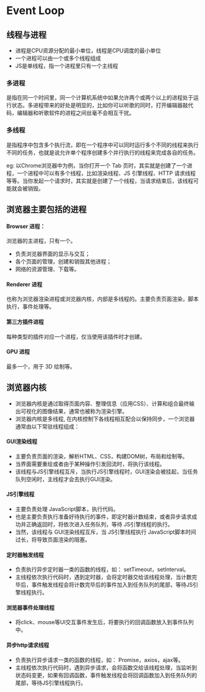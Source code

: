 # Event Loop

## 线程与进程
- 进程是CPU资源分配的最小单位，线程是CPU调度的最小单位
- 一个进程可以由一个或多个线程组成
- JS是单线程，指一个进程里只有一个主线程

### 多进程
是指在同一个时间里，同一个计算机系统中如果允许两个或两个以上的进程处于运行状态。多进程带来的好处是明显的，比如你可以听歌的同时，打开编辑器敲代码，编辑器和听歌软件的进程之间丝毫不会相互干扰。

### 多线程
是指程序中包含多个执行流，即在一个程序中可以同时运行多个不同的线程来执行不同的任务，也就是说允许单个程序创建多个并行执行的线程来完成各自的任务。

eg: 以Chrome浏览器中为例，当你打开一个 Tab 页时，其实就是创建了一个进程，一个进程中可以有多个线程，比如渲染线程、JS 引擎线程、HTTP 请求线程等等。当你发起一个请求时，其实就是创建了一个线程，当请求结束后，该线程可能就会被销毁。

## 浏览器主要包括的进程
#### Browser 进程：
浏览器的主进程，只有一个。
- 负责浏览器界面的显示与交互；
- 各个页面的管理，创建和销毁其他进程；
- 网络的资源管理、下载等。
#### Renderer 进程
也称为浏览器渲染进程或浏览器内核，内部是多线程的。主要负责页面渲染，脚本执行，事件处理等。
#### 第三方插件进程
每种类型的插件对应一个进程，仅当使用该插件时才创建。
#### GPU 进程
最多一个，用于 3D 绘制等。

## 浏览器内核
- 浏览器内核是通过取得页面内容、整理信息（应用CSS）、计算和组合最终输出可视化的图像结果，通常也被称为渲染引擎。
- 浏览器内核是多线程, 在内核控制下各线程相互配合以保持同步，一个浏览器通常由以下常驻线程组成：

#### GUI渲染线程
- 主要负责页面的渲染，解析HTML、CSS，构建DOM树，布局和绘制等。
- 当界面需要重绘或者由于某种操作引发回流时，将执行该线程。
- 该线程与JS引擎线程互斥，当执行JS引擎线程时，GUI渲染会被挂起，当任务队列空闲时，主线程才会去执行GUI渲染。

#### JS引擎线程
- 主要负责处理 JavaScript脚本，执行代码。
- 也是主要负责执行准备好待执行的事件，即定时器计数结束，或者异步请求成功并正确返回时，将依次进入任务队列，等待 JS引擎线程的执行。
- 当然，该线程与 GUI渲染线程互斥，当 JS引擎线程执行 JavaScript脚本时间过长，将导致页面渲染的阻塞。

#### 定时器触发线程
- 负责执行异步定时器一类的函数的线程，如： setTimeout，setInterval。
- 主线程依次执行代码时，遇到定时器，会将定时器交给该线程处理，当计数完毕后，事件触发线程会将计数完毕后的事件加入到任务队列的尾部，等待JS引擎线程执行。

#### 浏览器事件处理线程
- 将click、mouse等UI交互事件发生后，将要执行的回调函数放入到事件队列中。

#### 异步http请求线程
- 负责执行异步请求一类的函数的线程，如： Promise，axios，ajax等。
- 主线程依次执行代码时，遇到异步请求，会将函数交给该线程处理，当监听到状态码变更，如果有回调函数，事件触发线程会将回调函数加入到任务队列的尾部，等待JS引擎线程执行。